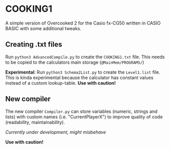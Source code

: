 # COOKING1
A simple version of Overcooked 2 for the Casio fx-CG50 written in CASIO BASIC with some additional tweaks.

## Creating .txt files
Run `python3 AdvancedCompile.py` to create the `COOKING1.txt` file. This needs to be copied to the calculators main storage (`@MainMem/PROGRAMS/`)

**Experimental**: Run `python3 Schema2List.py` to create the `Level1.list` file. This is kinda experimental because the calculator has constant values instead of a custom lookup-table. **Use with caution!**

## New compiler
The new compiler `Compiler.py` can store variables (numeric, strings and lists) with custom names (i.e. "CurrentPlayerX") to improve quality of code (readability, maintainability).

*Currently under development, might misbehave*

**Use with caution!**
